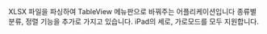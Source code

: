 XLSX 파일을 파싱하여 TableView 메뉴판으로 바꿔주는 어플리케이션입니다
종류별 분류, 정렬 기능을 추가로 가지고 있습니다.
iPad의 세로, 가로모드를 모두 지원합니다.

